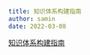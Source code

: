 ```yaml
title: 知识体系构建指南
author: samin
date: 2022-03-08
```

[知识体系构建指南](https://gaudy-feels-700.notion.site/1f2bc4f3c4ee4c5da7aa1506ddc08ad7)